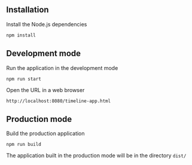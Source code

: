 Installation
------------

Install the Node.js dependencies

`npm install`

Development mode
-------------

Run the application in the development mode

`npm run start`

Open the URL in a web browser

`http://localhost:8080/timeline-app.html`


Production mode
------------

Build the production application

`npm run build`

The application built in the production mode will be in the directory `dist/`
 